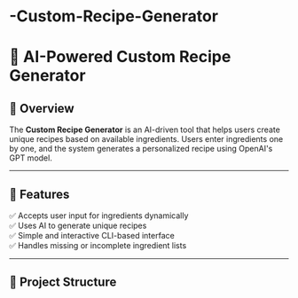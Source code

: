 # -Custom-Recipe-Generator
# 🚀 AI-Powered Custom Recipe Generator  

## 📌 Overview  
The **Custom Recipe Generator** is an AI-driven tool that helps users create unique recipes based on available ingredients. Users enter ingredients one by one, and the system generates a personalized recipe using OpenAI's GPT model.  

---

## 🔧 Features  
✅ Accepts user input for ingredients dynamically  
✅ Uses AI to generate unique recipes  
✅ Simple and interactive CLI-based interface  
✅ Handles missing or incomplete ingredient lists  

---

## 📂 Project Structure  

